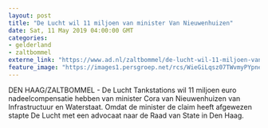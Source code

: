 ```yaml
---
layout: post
title: "De Lucht wil 11 miljoen van minister Van Nieuwenhuizen"
date: Sat, 11 May 2019 04:00:00 GMT
categories: 
- gelderland 
- zaltbommel 
externe_link: "https://www.ad.nl/zaltbommel/de-lucht-wil-11-miljoen-van-minister-van-nieuwenhuizen~a84ac873/"
feature_image: "https://images1.persgroep.net/rcs/WieGiLqsz07TWvmyPYpneQx7TnM/diocontent/147843519/_fitwidth/400/?appId=21791a8992982cd8da851550a453bd7f&quality=0.7"
---
```


DEN HAAG/ZALTBOMMEL - De Lucht Tankstations wil 11 miljoen euro nadeelcompensatie hebben van minister Cora van Nieuwenhuizen van Infrastructuur en Waterstaat. Omdat de minister de claim heeft afgewezen stapte De Lucht met een advocaat naar de Raad van State in Den Haag.
